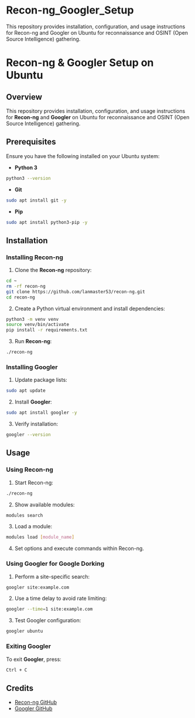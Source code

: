 # Recon-ng_Googler_Setup
This repository provides installation, configuration, and usage instructions for Recon-ng and Googler on Ubuntu for reconnaissance and OSINT (Open Source Intelligence) gathering.
# Recon-ng & Googler Setup on Ubuntu

## Overview
This repository provides installation, configuration, and usage instructions for **Recon-ng** and **Googler** on Ubuntu for reconnaissance and OSINT (Open Source Intelligence) gathering.

## Prerequisites
Ensure you have the following installed on your Ubuntu system:
- **Python 3**  
```bash
python3 --version
```
- **Git**  
```bash
sudo apt install git -y
```
- **Pip**  
```bash
sudo apt install python3-pip -y
```

## Installation

### Installing Recon-ng
1. Clone the **Recon-ng** repository:  
```bash
cd ~
rm -rf recon-ng
git clone https://github.com/lanmaster53/recon-ng.git
cd recon-ng
```
2. Create a Python virtual environment and install dependencies:  
```bash
python3 -m venv venv
source venv/bin/activate
pip install -r requirements.txt
```
3. Run **Recon-ng**:  
```bash
./recon-ng
```

### Installing Googler
1. Update package lists:  
```bash
sudo apt update
```
2. Install **Googler**:  
```bash
sudo apt install googler -y
```
3. Verify installation:  
```bash
googler --version
```

## Usage

### Using Recon-ng
1. Start Recon-ng:  
```bash
./recon-ng
```
2. Show available modules:  
```bash
modules search
```
3. Load a module:  
```bash
modules load [module_name]
```
4. Set options and execute commands within Recon-ng.

### Using Googler for Google Dorking
1. Perform a site-specific search:  
```bash
googler site:example.com
```
2. Use a time delay to avoid rate limiting:  
```bash
googler --time=1 site:example.com
```
3. Test Googler configuration:  
```bash
googler ubuntu
```

### Exiting Googler
To exit **Googler**, press:  
```bash
Ctrl + C
```
## Credits
- [Recon-ng GitHub](https://github.com/lanmaster53/recon-ng)  
- [Googler GitHub](https://github.com/jarun/googler)

